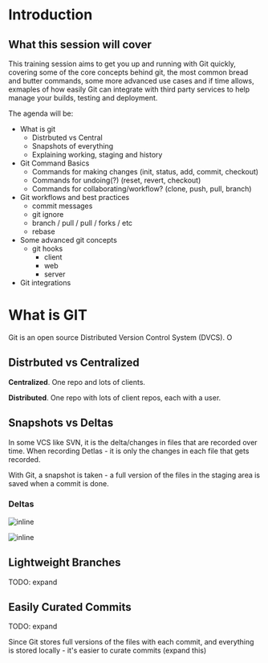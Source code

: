 # Introduction


## What this session will cover

This training session aims to get you up and running with Git quickly, covering some of the core concepts behind git, the most common bread and butter commands, some more advanced use cases and if time allows, exmaples of how easily Git can integrate with third party services to help manage your builds, testing and deployment.

The agenda will be:

- What is git
  - Distrbuted vs Central
  - Snapshots of everything
  - Explaining working, staging and history
- Git Command Basics
  - Commands for making changes (init, status, add, commit, checkout)
  - Commands for undoing(?) (reset, revert, checkout)
  - Commands for collaborating/workflow? (clone, push, pull, branch)
- Git workflows and best practices
  - commit messages
  - git ignore
  - branch / pull / pull / forks / etc
  - rebase
- Some advanced git concepts
  - git hooks
    - client
    - web
    - server
- Git integrations

# What is GIT

Git is an open source Distributed Version Control System (DVCS). O

## Distrbuted vs Centralized

**Centralized**. One repo and lots of clients.

**Distributed**. One repo with lots of client repos, each with a user.

## Snapshots vs Deltas

In some VCS like SVN, it is the delta/changes in files that are recorded over time. When recording Detlas - it is only the changes in each file that gets recorded.

With Git, a snapshot is taken - a full version of the files in the staging area is saved when a commit is done.

### Deltas

![inline](http://git-scm.com/book/en/v2/book/01-introduction/images/deltas.png)

![inline](http://git-scm.com/book/en/v2/book/01-introduction/images/snapshots.png)

## Lightweight Branches

TODO: expand

## Easily Curated Commits

TODO: expand

Since Git stores full versions of the files with each commit, and everything is stored locally - it's easier to curate commits (expand this)
